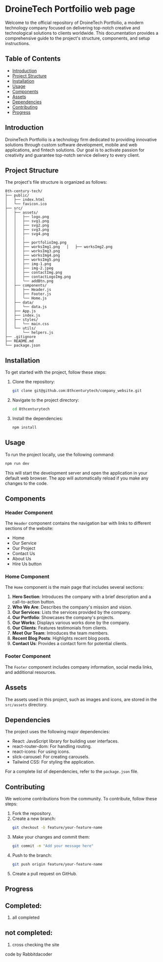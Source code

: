 # DroineTech Portfoilio web page

Welcome to the official repository of DroineTech Portfoilio, a modern technology company focused on delivering top-notch creative and technological solutions to clients worldwide. This documentation provides a comprehensive guide to the project's structure, components, and setup instructions.

## Table of Contents

- [Introduction](#introduction)
- [Project Structure](#project-structure)
- [Installation](#installation)
- [Usage](#usage)
- [Components](#components)
- [Assets](#assets)
- [Dependencies](#dependencies)
- [Contributing](#contributing)
- [Progress](#progress)

## Introduction

DroineTech Portfoilio is a technology firm dedicated to providing innovative solutions through custom software development, mobile and web applications, and fintech solutions. Our goal is to activate passion for creativity and guarantee top-notch service delivery to every client.

## Project Structure

The project's file structure is organized as follows:

```
8th-century-tech/
├── public/
│   ├── index.html
│   └── favicon.ico
├── src/
│   ├── assets/
│   │   ├── logo.png
│   │   ├── svg1.png
│   │   ├── svg2.png
│   │   ├── svg3.png
│   │   ├── svg4.png
│   │   |
│   │   ├── portfolioImg.png
│   │   ├── worksImg1.png   │   ├── worksImg2.png
│   │   ├── worksImg3.png
│   │   ├── worksImg4.png
│   │   ├── worksImg5.png
│   │   ├── img-1.png
│   │   ├── img-2.jpeg
│   │   ├── contactImg.png
│   │   ├── contactLogoImg.png
│   │   └── addBtn.png
│   ├── components/
│   │   ├── Header.js
│   │   ├── Footer.js
│   │   └── Home.js
│   ├── data/
│   │   └── data.js
│   ├── App.js
│   ├── index.js
│   ├── styles/
│   │   └── main.css
│   └── utils/
│       └── helpers.js
├── .gitignore
├── README.md
└── package.json
```

## Installation

To get started with the project, follow these steps:

1. Clone the repository:
   ```bash
   git clone git@github.com:8thcenturytech/company_website.git
   ```
2. Navigate to the project directory:
   ```bash
   cd 8thcenturytech
   ```
3. Install the dependencies:
   ```bash
   npm install
   ```

## Usage

To run the project locally, use the following command:

```bash
npm run dev
```

This will start the development server and open the application in your default web browser. The app will automatically reload if you make any changes to the code.

## Components

### Header Component

The `Header` component contains the navigation bar with links to different sections of the website:

- Home
- Our Service
- Our Project
- Contact Us
- About Us
- Hire Us button

### Home Component

The `Home` component is the main page that includes several sections:

1. **Hero Section**: Introduces the company with a brief description and a call-to-action button.
2. **Who We Are**: Describes the company's mission and vision.
3. **Our Services**: Lists the services provided by the company.
4. **Our Portfolio**: Showcases the company's projects.
5. **Our Works**: Displays various works done by the company.
6. **Our Clients**: Features testimonials from clients.
7. **Meet Our Team**: Introduces the team members.
8. **Recent Blog Posts**: Highlights recent blog posts.
9. **Contact Us**: Provides a contact form for potential clients.

### Footer Component

The `Footer` component includes company information, social media links, and additional resources.

## Assets

The assets used in this project, such as images and icons, are stored in the `src/assets` directory.

## Dependencies

The project uses the following major dependencies:

- React: JavaScript library for building user interfaces.
- react-router-dom: For handling routing.
- react-icons: For using icons.
- slick-carousel: For creating carousels.
- Tailwind CSS: For styling the application.

For a complete list of dependencies, refer to the `package.json` file.

## Contributing

We welcome contributions from the community. To contribute, follow these steps:

1. Fork the repository.
2. Create a new branch:
   ```bash
   git checkout -b feature/your-feature-name
   ```
3. Make your changes and commit them:
   ```bash
   git commit -m "Add your message here"
   ```
4. Push to the branch:
   ```bash
   git push origin feature/your-feature-name
   ```
5. Create a pull request on GitHub.

## Progress

## Completed:

1. all completed

## not completed:

1. cross checking the site

code by Rabbitdacoder
